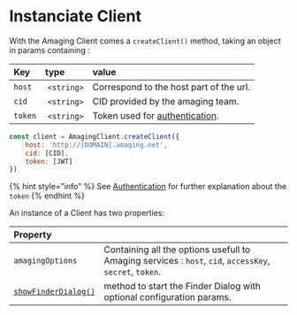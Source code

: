 # Instanciate Client

With the Amaging Client comes a `createClient()` method, taking an object in params containing :

|  **Key**  | **type**    |  **value**   |
| :--       | :--         | :--          |
| `host`    | `<string>`  | Correspond to the host part of the url. |
| `cid`     | `<string>`  | CID provided by the amaging team. |
| `token`   | `<string>`  | Token used for [authentication](../authentication.md). |

```javascript
const client = AmagingClient.createClient({
    host: 'http://[DOMAIN].amaging.net',
    cid: [CID],
    token: [JWT]
})
```

{% hint style="info" %}
See [Authentication](../authentication.md) for further explanation about the `token`
{% endhint %}

An instance of a Client has two properties:

| Property                                 |      |
| :---                                     | :--- |
| `amagingOptions`                         | Containing all the options usefull to Amaging services : `host`, `cid`, `accessKey`, `secret`, `token`. |
| [`showFinderDialog()`](finder_dialog.md) | method to start the Finder Dialog with optional configuration params. |

